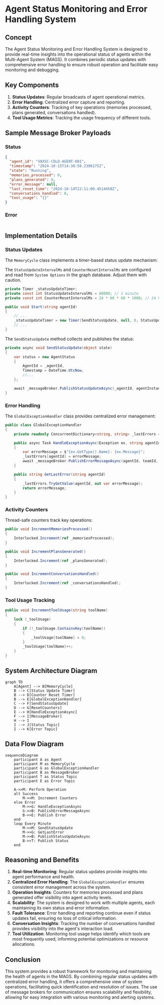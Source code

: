 # Agent Status Monitoring and Error Handling System

## Concept

The Agent Status Monitoring and Error Handling System is designed to provide real-time insights into the operational status of agents within the Multi-Agent System (MAGS). It combines periodic status updates with comprehensive error handling to ensure robust operation and facilitate easy monitoring and debugging.

## Key Components

1. **Status Updates**: Regular broadcasts of agent operational metrics.
2. **Error Handling**: Centralized error capture and reporting.
4. **Activity Counters**: Tracking of key operations (memories processed, plans generated, conversations handled).
5. **Tool Usage Metrics**: Tracking the usage frequency of different tools.

## Sample Message Broker Payloads

### Status

```json
{
  "agent_id": "VAXSC-COLD-AGENT-001",
  "timestamp": "2024-10-15T14:38:58.2396175Z",
  "state": "Running",
  "memories_processed": 0,
  "plans_generated": 0,
  "error_message": null,
  "last_reset_time": "2024-10-14T22:11:00.4514458Z",
  "conversations_handled": 0,
  "tool_usage": "{}"
}
```

### Error

```json

```

## Implementation Details

### Status Updates

The `MemoryCycle` class implements a timer-based status update mechanism:

The `StatusUpdateIntervalMs` and `CounterResetIntervalMs` are configured and read from `System Options` in the graph database.  Adjust them with caution. 

```C#
private Timer _statusUpdateTimer;
private const int StatusUpdateIntervalMs = 60000; // 1 minute
private const int CounterResetIntervalMs = 24 * 60 * 60 * 1000; // 24 hours

public void Start(string agentId)
{
    // ...
    _statusUpdateTimer = new Timer(SendStatusUpdate, null, 0, StatusUpdateIntervalMs);
    // ...
}
```

The `SendStatusUpdate` method collects and publishes the status:

```C#
private async void SendStatusUpdate(object state)
{
    var status = new AgentStatus
    {
        AgentId = _agentId,
        Timestamp = DateTime.UtcNow,
		//...
    };

    await _messageBroker.PublishStatusUpdateAsync(_agentId, agentInstance.TeamId, status);
}
```
### Error Handling

The `GlobalExceptionHandler` class provides centralized error management:

```C#
public class GlobalExceptionHandler
{
    private readonly ConcurrentDictionary<string, string> _lastErrors = new ConcurrentDictionary<string, string>();

    public async Task HandleExceptionAsync(Exception ex, string agentId, string teamId)
    {
        var errorMessage = $"{ex.GetType().Name}: {ex.Message}";
        _lastErrors[agentId] = errorMessage;
        await _messageBroker.PublishErrorMessageAsync(agentId, teamId, errorMessage, ex);
    }

    public string GetLastError(string agentId)
    {
        _lastErrors.TryGetValue(agentId, out var errorMessage);
        return errorMessage;
    }
}
```

### Activity Counters

Thread-safe counters track key operations:

```C#
public void IncrementMemoriesProcessed()
{
    Interlocked.Increment(ref _memoriesProcessed);
}

public void IncrementPlansGenerated()
{
    Interlocked.Increment(ref _plansGenerated);
}

public void IncrementConversationsHandled()
{
    Interlocked.Increment(ref _conversationsHandled);
}
```
### Tool Usage Tracking

```C#
public void IncrementToolUsage(string toolName)
{
    lock (_toolUsage)
    {
        if (!_toolUsage.ContainsKey(toolName))
        {
            _toolUsage[toolName] = 0;
        }
        _toolUsage[toolName]++;
    }
}
```
## System Architecture Diagram

```mermaid
graph TD
    A[Agent] --> B[MemoryCycle]
    B --> C[Status Update Timer]
    B --> D[Counter Reset Timer]
    B --> E[GlobalExceptionHandler]
    C --> F[SendStatusUpdate]
    D --> G[ResetCounters]
    E --> H[HandleExceptionAsync]
    F --> I[MessageBroker]
    H --> I
    I --> J[Status Topic]
    I --> K[Error Topic]
```

## Data Flow Diagram

```mermaid
sequenceDiagram
    participant A as Agent
    participant M as MemoryCycle
    participant G as GlobalExceptionHandler
    participant B as MessageBroker
    participant T as Status Topic
    participant E as Error Topic

    A->>M: Perform Operation
    alt Success
        M->>M: Increment Counters
    else Error
        M->>G: HandleExceptionAsync
        G->>B: PublishErrorMessageAsync
        B->>E: Publish Error
    end
    loop Every Minute
        M->>M: SendStatusUpdate
        M->>G: GetLastError
        M->>B: PublishStatusUpdateAsync
        B->>T: Publish Status
    end
```

## Reasoning and Benefits

1. **Real-time Monitoring**: Regular status updates provide insights into agent performance and health.
2. **Centralized Error Handling**: The `GlobalExceptionHandler` ensures consistent error management across the system.
3. **Operation Insights**: Counters for memories processed and plans generated offer visibility into agent activity levels.
4. **Scalability**: The system is designed to work with multiple agents, each maintaining its own status and error information.
5. **Fault Tolerance**: Error handling and reporting continue even if status updates fail, ensuring no loss of critical information.
6. **Conversation Insights**: Tracking the number of conversations handled provides visibility into the agent's interaction load.
7. **Tool Utilization**: Monitoring tool usage helps identify which tools are most frequently used, informing potential optimizations or resource allocations.

## Conclusion

This system provides a robust framework for monitoring and maintaining the health of agents in the MAGS. By combining regular status updates with centralized error handling, it offers a comprehensive view of system operations, facilitating quick identification and resolution of issues. The use of message brokers for communication ensures scalability and flexibility, allowing for easy integration with various monitoring and alerting systems.
